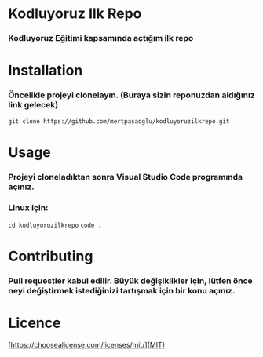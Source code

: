 # Kodluyoruz Ilk Repo
### Kodluyoruz Eğitimi kapsamında açtığım ilk repo
# Installation
### Öncelikle projeyi clonelayın. (Buraya sizin reponuzdan aldığınız link gelecek)
```git clone https://github.com/mertpasaoglu/kodluyoruzilkrepo.git```
# Usage
### Projeyi cloneladıktan sonra Visual Studio Code programında açınız.
### Linux için:
```cd kodluyoruzilkrepo```
```code .```
# Contributing
### Pull requestler kabul edilir. Büyük değişiklikler için, lütfen önce neyi değiştirmek istediğinizi tartışmak için bir konu açınız.
# Licence
[https://choosealicense.com/licenses/mit/](MIT)
